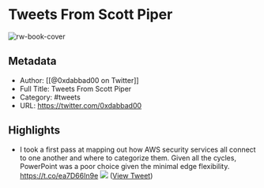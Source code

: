 # Tweets From Scott Piper

![rw-book-cover](https://pbs.twimg.com/profile_images/1788705171406790656/yJnPWYg3.jpg)

## Metadata
- Author: [[@0xdabbad00 on Twitter]]
- Full Title: Tweets From Scott Piper
- Category: #tweets
- URL: https://twitter.com/0xdabbad00

## Highlights
- I took a first pass at mapping out how AWS security services all connect to one another and where to categorize them. Given all the cycles, PowerPoint was a poor choice given the minimal edge flexibility. https://t.co/ea7D66In9e
  ![](https://pbs.twimg.com/media/EowthQhVoAAYvle.jpg) ([View Tweet](https://twitter.com/0xdabbad00/status/1336494125617541120))
